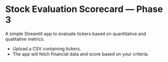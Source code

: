 # Stock Evaluation Scorecard — Phase 3

A simple Streamlit app to evaluate tickers based on quantitative and qualitative metrics.

- Upload a CSV containing tickers.
- The app will fetch financial data and score based on your criteria.